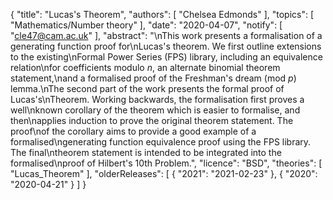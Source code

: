 {
    "title": "Lucas's Theorem",
    "authors": [
        "Chelsea Edmonds"
    ],
    "topics": [
        "Mathematics/Number theory"
    ],
    "date": "2020-04-07",
    "notify": [
        "cle47@cam.ac.uk"
    ],
    "abstract": "\nThis work presents a formalisation of a generating function proof for\nLucas's theorem. We first outline extensions to the existing\nFormal Power Series (FPS) library, including an equivalence relation\nfor coefficients modulo <em>n</em>, an alternate binomial theorem statement,\nand a formalised proof of the Freshman's dream (mod <em>p</em>) lemma.\nThe second part of the work presents the formal proof of Lucas's\nTheorem. Working backwards, the formalisation first proves a well\nknown corollary of the theorem which is easier to formalise, and then\napplies induction to prove the original theorem statement. The proof\nof the corollary aims to provide a good example of a formalised\ngenerating function equivalence proof using the FPS library. The final\ntheorem statement is intended to be integrated into the formalised\nproof of Hilbert's 10th Problem.",
    "licence": "BSD",
    "theories": [
        "Lucas_Theorem"
    ],
    "olderReleases": [
        {
            "2021": "2021-02-23"
        },
        {
            "2020": "2020-04-21"
        }
    ]
}